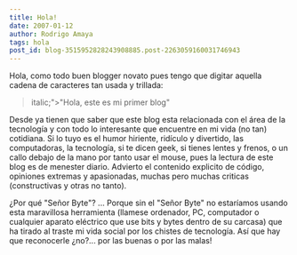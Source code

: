 ```yaml
---
title: Hola!
date: 2007-01-12
author: Rodrigo Amaya
tags: hola
post_id: blog-3515952828243908885.post-2263059160031746943
---
```


Hola, como todo buen blogger novato pues tengo que digitar aquella cadena de caracteres tan usada y trillada:

> italic;">"Hola, este es mi primer blog"

Desde ya tienen que saber que este blog esta relacionada con el área de la tecnología y con todo lo interesante que encuentre en mi vida (no tan) cotidiana. Si lo tuyo es el humor hiriente, ridículo y divertido, las computadoras, la tecnología, si te dicen geek, si tienes lentes y frenos, o un callo debajo de la mano por tanto usar el mouse, pues la lectura de este blog es de menester diario. Advierto el contenido explicito de código, opiniones extremas y apasionadas, muchas pero muchas criticas (constructivas y otras no tanto).

¿Por qué "Señor Byte"? ... Porque sin el "Señor Byte" no estaríamos usando esta maravillosa herramienta (llamese ordenador, PC, computador o cualquier aparato eléctrico que use bits y bytes dentro de su carcasa) que ha tirado al traste mi vida social por los chistes de tecnología. Así que hay que reconocerle ¿no?... por las buenas o por las malas!